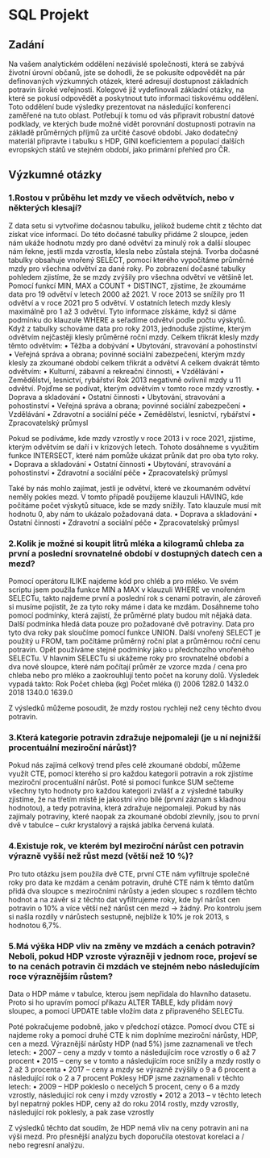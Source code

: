 # SQL Projekt

## Zadání

Na vašem analytickém oddělení nezávislé společnosti, která se zabývá životní úrovní občanů, jste se dohodli, že se pokusíte odpovědět na pár definovaných výzkumných otázek, které adresují dostupnost základních potravin široké veřejnosti. Kolegové již vydefinovali základní otázky, na které se pokusí odpovědět a poskytnout tuto informaci tiskovému oddělení. Toto oddělení bude výsledky prezentovat na následující konferenci zaměřené na tuto oblast.
Potřebují k tomu od vás připravit robustní datové podklady, ve kterých bude možné vidět porovnání dostupnosti potravin na základě průměrných příjmů za určité časové období.
Jako dodatečný materiál připravte i tabulku s HDP, GINI koeficientem a populací dalších evropských států ve stejném období, jako primární přehled pro ČR.

## Výzkumné otázky
### 1.Rostou v průběhu let mzdy ve všech odvětvích, nebo v některých klesají?

Z data setu si vytvoříme dočasnou tabulku, jelikož budeme chtít z těchto dat získat více informací. Do této dočasné tabulky přidáme 2 sloupce, jeden nám ukáže hodnotu mzdy pro dané odvětví za minulý rok a další sloupec nám řekne, jestli mzda vzrostla, klesla nebo zůstala stejná. Tvorba dočasné tabulky obsahuje vnořený SELECT, pomocí kterého vypočítáme průměrné mzdy pro všechna odvětví za dané roky.
Po zobrazení dočasné tabulky pohledem zjistíme, že se mzdy zvýšily pro všechna odvětví ve většině let.
Pomocí funkcí MIN, MAX a COUNT + DISTINCT, zjistíme, že zkoumáme data pro 19 odvětví v letech 2000 až 2021. 
V roce 2013 se snížily pro 11 odvětví a v roce 2021 pro 5 odvětví. V ostatních letech mzdy klesly maximálně pro 1 až 3 odvětví. Tyto informace získáme, když si dáme podmínku do klauzule WHERE a seřadíme odvětví podle počtu výskytů.
Když z tabulky schováme data pro roky 2013, jednoduše zjistíme, kterým odvětvím nejčastěji klesly průměrné roční mzdy. 
Celkem třikrát klesly mzdy těmto odvětvím:
•	Těžba a dobývání
•	Ubytování, stravování a pohostinství
•	Veřejná správa a obrana; povinné sociální zabezpečení, kterým mzdy klesly za zkoumané období celkem třikrát a odvětví
A celkem dvakrát těmto odvětvím:
•	Kulturní, zábavní a rekreační činnosti,
•	Vzdělávání
•	Zemědělství, lesnictví, rybářství
Rok 2013 negativně ovlivnil mzdy u 11 odvětví. Pojďme se podívat, kterým odvětvím v tomto roce mzdy vzrostly.
•	Doprava a skladování
•	Ostatní činnosti
•	Ubytování, stravování a pohostinství
•	Veřejná správa a obrana; povinné sociální zabezpečení
•	Vzdělávání
•	Zdravotní a sociální péče
•	Zemědělství, lesnictví, rybářství
•	Zpracovatelský průmysl

Pokud se podíváme, kde mzdy vzrostly v roce 2013 i v roce 2021, zjistíme, kterým odvětvím se daří i v krizových letech. Tohoto dosáhneme s využitím funkce INTERSECT, které nám pomůže ukázat průnik dat pro oba tyto roky.
•	Doprava a skladování
•	Ostatní činnosti
•	Ubytování, stravování a pohostinství
•	Zdravotní a sociální péče
•	Zpracovatelský průmysl

Také by nás mohlo zajímat, jestli je odvětví, které ve zkoumaném odvětví neměly pokles mezd.
V tomto případě použijeme klauzuli HAVING, kde počítáme počet výskytů situace, kde se mzdy snížily. Tato klauzule musí mít hodnotu 0, aby nám to ukázalo požadovaná data.
•	Doprava a skladování
•	Ostatní činnosti
•	Zdravotní a sociální péče
•	Zpracovatelský průmysl

### 2.Kolik je možné si koupit litrů mléka a kilogramů chleba za první a poslední srovnatelné období v dostupných datech cen a mezd?
Pomocí operátoru ILIKE najdeme kód pro chléb a pro mléko.
Ve svém scriptu jsem použila funkce MIN a MAX v klauzuli WHERE ve vnořeném SELECTu, takto najdeme první a poslední rok s cenami potravin, ale zároveň si musíme pojistit, že za tyto roky máme i data ke mzdám. Dosáhneme toho pomocí podmínky, která zajistí, že průměrné platy budou mít nějaká data. Další podmínka hledá data pouze pro požadované dvě potraviny. Data pro tyto dva roky pak sloučíme pomocí funkce UNION.
Další vnořený SELECT je použitý u FROM, tam počítáme průměrný roční plat a průměrnou roční cenu potravin.  Opět používáme stejné podmínky jako u předchozího vnořeného SELECTu.
V hlavním SELECTu si ukážeme roky pro srovnatelné období a dva nové sloupce, které nám počítají průměr ze vzorce mzda / cena pro chleba nebo pro mléko a zaokrouhlují tento počet na koruny dolů.
Výsledek vypadá takto:
Rok	Počet chleba (kg)	Počet mléka (l)
2006	1282.0	1432.0
2018	1340.0	1639.0

Z výsledků můžeme posoudit, že mzdy rostou rychleji než ceny těchto dvou potravin.

### 3.Která kategorie potravin zdražuje nejpomaleji (je u ní nejnižší procentuální meziroční nárůst)?
Pokud nás zajímá celkový trend přes celé zkoumané období, můžeme využít CTE, pomocí kterého si pro každou kategorii potravin a rok zjistíme meziroční procentuální nárůst. Poté si pomocí funkce SUM sečteme všechny tyto hodnoty pro každou kategorii zvlášť a z výsledné tabulky zjistíme, že na třetím místě je jakostní víno bílé (první záznam s kladnou hodnotou), a tedy potravina, která zdražuje nejpomaleji. Pokud by nás zajímaly potraviny, které naopak za zkoumané období zlevnily, jsou to první dvě v tabulce – cukr krystalový a rajská jablka červená kulatá.

### 4.Existuje rok, ve kterém byl meziroční nárůst cen potravin výrazně vyšší než růst mezd (větší než 10 %)?
Pro tuto otázku jsem použila dvě CTE, první CTE nám vyfiltruje společné roky pro data ke mzdám a cenám potravin, druhé CTE nám k těmto datům přidá dva sloupce s meziročními nárůsty a jeden sloupec s rozdílem těchto hodnot a na závěr si z těchto dat vyfiltrujeme roky, kde byl nárůst cen potravin o 10% a více větší než nárůst cen mezd -> žádný. 
Pro kontrolu jsem si našla rozdíly v nárůstech sestupně, nejblíže k 10% je rok 2013, s hodnotou 6,7%.

### 5.Má výška HDP vliv na změny ve mzdách a cenách potravin? Neboli, pokud HDP vzroste výrazněji v jednom roce, projeví se to na cenách potravin či mzdách ve stejném nebo následujícím roce výraznějším růstem?
Data o HDP máme v tabulce, kterou jsem nepřidala do hlavního datasetu. Proto si ho upravím pomocí příkazu ALTER TABLE, kdy přidám nový sloupec, a pomocí UPDATE table vložím data z připraveného SELECTu.

Poté pokračujeme podobně, jako v předchozí otázce. Pomocí dvou CTE si najdeme roky a pomocí druhé CTE k nim doplníme meziroční nárůsty, HDP, cen a mezd.
Výraznější nárůsty HDP (nad 5%) jsme zaznamenali ve třech letech:
•	2007 – ceny a mzdy v tomto a následujícím roce vzrostly o 6 až 7 procent
•	2015 – ceny se v tomto a následujícím roce snížily a mzdy rostly o 2 až 3 procenta
•	2017 – ceny a mzdy se výrazně zvýšily o 9 a 6 procent a následující rok o 2 a 7 procent
Poklesy HDP jsme zaznamenali v těchto letech:
•	2009 – HDP pokleslo o necelých 5 procent, ceny o 6 a mzdy vzrostly, následující rok ceny i mzdy vzrostly
•	2012 a 2013 – v těchto letech byl nepatrný pokles HDP, ceny až do roku 2014 rostly, mzdy vzrostly, následující rok poklesly, a pak zase vzrostly

Z výsledků těchto dat soudím, že HDP nemá vliv na ceny potravin ani na výši mezd.
Pro přesnější analýzu bych doporučila otestovat korelaci a / nebo regresní analýzu.



